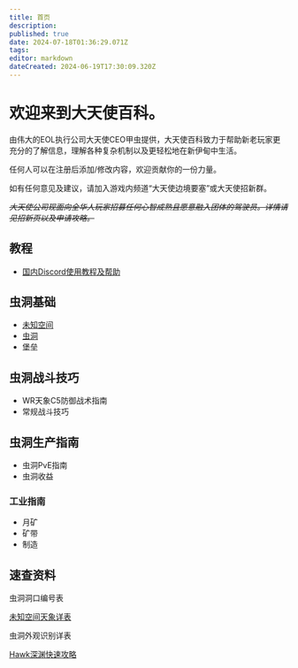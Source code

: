 ```yaml
---
title: 首页
description: 
published: true
date: 2024-07-18T01:36:29.071Z
tags: 
editor: markdown
dateCreated: 2024-06-19T17:30:09.320Z
---
```


# 欢迎来到大天使百科。

由伟大的EOL执行公司大天使CEO甲虫提供，大天使百科致力于帮助新老玩家更充分的了解信息，理解各种复杂机制以及更轻松地在新伊甸中生活。

任何人可以在注册后添加/修改内容，欢迎贡献你的一份力量。

如有任何意见及建议，请加入游戏内频道“大天使边境要塞”或大天使招新群。

*~~大天使公司现面向全华人玩家招募任何心智成熟且愿意融入团体的驾驶员。详情请见招新页以及申请攻略。~~*

## 教程

-   [国内Discord使用教程及帮助](/zh/国内Discord使用教程及帮助)

## 虫洞基础

-   [未知空间](/zh/未知空间)
-   [虫洞](/zh/虫洞)
-   堡垒

## 虫洞战斗技巧

-   WR天象C5防御战术指南
-   常规战斗技巧

## 虫洞生产指南

-   虫洞PvE指南
-   虫洞收益

### 工业指南

-   月矿
-   矿带
-   制造

## 速查资料

虫洞洞口编号表

[未知空间天象详表](/zh/未知空间天象详表)

虫洞外观识别详表

[Hawk深渊快速攻略](/zh/深渊快速攻略)